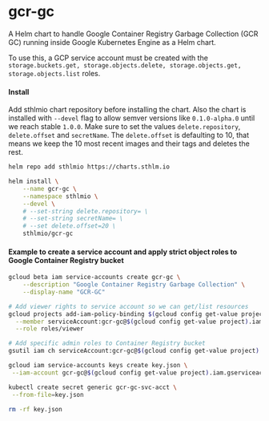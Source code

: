 # gcr-gc
A Helm chart to handle Google Container Registry Garbage Collection (GCR GC) running inside Google Kubernetes Engine as a Helm chart.

To use this, a GCP service account must be created with the `storage.buckets.get, storage.objects.delete, storage.objects.get, storage.objects.list` roles.

#### Install
Add sthlmio chart repository before installing the chart. Also the chart is installed with `--devel` flag to allow semver versions like `0.1.0-alpha.0` until we reach stable `1.0.0`.
Make sure to set the values `delete.repository`, `delete.offset` and `secretName`. The `delete.offset` is defaulting to 10, that means we keep the 10 most recent images and their tags and deletes the rest.
```bash
helm repo add sthlmio https://charts.sthlm.io

helm install \
    --name gcr-gc \
    --namespace sthlmio \
    --devel \
    # --set-string delete.repository= \
    # --set-string secretName= \
    # --set delete.offset=20 \
    sthlmio/gcr-gc
```

#### Example to create a service account and apply strict object roles to Google Container Registry bucket
```bash
gcloud beta iam service-accounts create gcr-gc \
    --description "Google Container Registry Garbage Collection" \
    --display-name "GCR-GC"

# Add viewer rights to service account so we can get/list resources
gcloud projects add-iam-policy-binding $(gcloud config get-value project) \
  --member serviceAccount:gcr-gc@$(gcloud config get-value project).iam.gserviceaccount.com \
  --role roles/viewer

# Add specific admin roles to Container Registry bucket
gsutil iam ch serviceAccount:gcr-gc@$(gcloud config get-value project).iam.gserviceaccount.com:objectAdmin gs://eu.artifacts.$(gcloud config get-value project).appspot.com

gcloud iam service-accounts keys create key.json \
 --iam-account gcr-gc@$(gcloud config get-value project).iam.gserviceaccount.com

kubectl create secret generic gcr-gc-svc-acct \
 --from-file=key.json

rm -rf key.json
```
